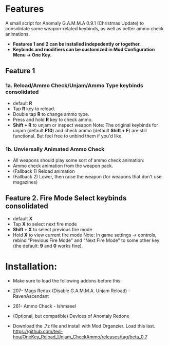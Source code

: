 # Features
A small script for Anomaly G.A.M.M.A 0.9.1 (Christmas Update) to consolidate some weapon-related keybinds, as well as better ammo check animations.
- **Features 1 and 2 can be installed indepedently or together.**
- **Keybinds and modifiers can be customized in Mod Configuration Menu -> One Key.**

## Feature 1
### 1a. Reload/Ammo Check/Unjam/Ammo Type keybinds consolidated 
- default **R**
 - Tap **R** key to reload.
 - Double tap **R** to change ammo type.
 - Press and hold **R** key to check ammo.
 - **Shift + R** to unjam or inspect weapon
Note: The original keybinds for unjam (default **F10**) and check ammo (default **Shift + F**) are still functional. But feel free to unbind them if you'd like.

### 1b. Unviersally Animated Ammo Check
- All weapons should play some sort of ammo check animation:
 - Ammo check animation from the weapon pack.
 - (Fallback 1) Reload animation
 - (Fallback 2) Lower, then raise the weapon (for weapons that don't use magazines)

## Feature 2. Fire Mode Select keybinds consolidated
- default **X**
 - Tap **X** to select next fire mode
 - **Shift + X** to select previous fire mode
 - Hold **X** to view current fire mode
Note: In game settings -> controls, rebind "Previous Fire Mode" and "Next Fire Mode" to some other key (the default: **9** and **0** works fine).

# Installation:
- Make sure to load the following addons before this:
 - 207- Mags Redux (Disable G.A.M.M.A. Unjam Reload) - RavenAscendant
 - 261- Ammo Check - Ishmaeel
 - (Optional, but compatible) Devices of Anomaly Redone

- Download the .7z file and install with Mod Organzier. Load this last.
https://github.com/ted-hou/OneKey_Reload_Unjam_CheckAmmo/releases/tag/beta_0.7